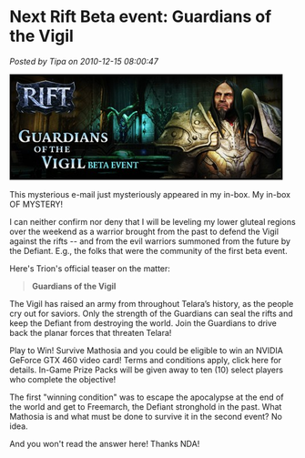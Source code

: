 # Next Rift Beta event: Guardians of the Vigil

*Posted by Tipa on 2010-12-15 08:00:47*

[![](../uploads/2010/12/headline-480x186.jpg "Guardians of the Vigil")](../uploads/2010/12/headline.jpg)

This mysterious e-mail just mysteriously appeared in my in-box. My in-box OF MYSTERY!

I can neither confirm nor deny that I will be leveling my lower gluteal regions over the weekend as a warrior brought from the past to defend the Vigil against the rifts -- and from the evil warriors summoned from the future by the Defiant. E.g., the folks that were the community of the first beta event.

Here's Trion's official teaser on the matter:


> **Guardians of the Vigil** 

The Vigil has raised an army from throughout Telara’s history, as the people cry out for saviors. Only the strength of the Guardians can seal the rifts and keep the Defiant from destroying the world. Join the Guardians to drive back the planar forces that threaten Telara!

Play to Win! Survive Mathosia and you could be eligible to win an NVIDIA GeForce GTX 460 video card! Terms and conditions apply, click here for details. In-Game Prize Packs will be given away to ten (10) select players who complete the objective!



The first "winning condition" was to escape the apocalypse at the end of the world and get to Freemarch, the Defiant stronghold in the past. What Mathosia is and what must be done to survive it in the second event? No idea.

And you won't read the answer here! Thanks NDA!



